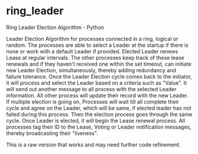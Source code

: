 # ring_leader
Ring Leader Election Algorithm - Python

Leader Election Algorithm for processes connected in a ring, logical or random.
The processes are able to select a Leader at the startup if there is none or work with a default Leader if provided.
Elected Leader renews Lease at regular intervals.  The other processes keep track of these lease renewals and if they haven't received one within the set timeout, can initiate new Leader Election, simultaneously, thereby adding redundancy and failure tolerance.
Once the Leader Election cycle comes back to the initiator, it will process and select the Leader based on a criteria such as "Value".  It will send out another message to all process with the selected Leader information.  All other process will update their record with the new Leader.  If multiple election is going on, Processes will wait till all complete their cycle and agree on the Leader, which will be same, if elected leader has not failed during this process.  Then the election process goes through the same cycle.
Once Leader is elected, it will begin the Lease renewal process.
All processes tag their ID to the Lease, Voting or Leader notification messages, thereby broadcasting their "liveness".

This is a raw version that works and may need further code refinement.
